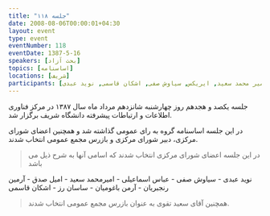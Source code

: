 ```yaml
---
title: "جلسه ۱۱۸"
date: 2008-08-06T00:00:01+04:30
layout: event
type: event
eventNumber: 118
eventDate: 1387-5-16
speakers: [بحث آزاد]
topics: [اساسنامه]
locations: [شریف]
participants: [بهزاد شعبانی, فرزاد طاهری, بهنام توکلی کرمانی, سعید تقوی, آرش عاملی, بهنام بهجت مرندی, بهار دشتبان, زهرا خانی, نوید کاشانی, حورا وکیلی, کسری کشاورز, محمدرضا بوذری, علی طریحی, ساسان رز, میلاد راستیان, آرمن باغومیان, آرمین رنجبریان, امیل صدق, امیر محمد سعید, ایریکس, سیاوش صفی, اشکان قاسمی, نوید عبدی]
---
```

جلسه یکصد و هجدهم روز چهارشنبه شانزدهم مرداد ماه سال ۱۳۸۷ در مرکز فناوری اطلاعات و ارتباطات پیشرفته دانشگاه شریف برگزار شد.

در این جلسه اساسنامه گروه به رای عمومی گذاشته شد و همچنین اعضای شورای مرکزی، دبیر شورای مرکزی و بازرس مجمع عمومی انتخاب شدند.

> در این جلسه اعضای شورای مرکزی انتخاب شدند که اسامی آنها به شرح ذیل می باشد

نوید عبدی - سیاوش صفی - عباس اسماعیلی - امیرمحمد سعید - امیل صدق - آرمین رنجبریان - آرمن باغومیان - ساسان رز - اشکان قاسمی

> همچنین آقای سعید تقوی به عنوان بازرس مجمع عمومی انتخاب شدند.